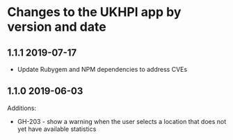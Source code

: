 # Changes to the UKHPI app by version and date

## 1.1.1 2019-07-17
- Update Rubygem and NPM dependencies to address CVEs

## 1.1.0 2019-06-03
Additions:
- GH-203 - show a warning when the user selects a location that does not
  yet have available statistics
